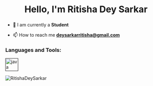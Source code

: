 <h1 align="center">Hello, I'm Ritisha Dey Sarkar</h1>
<h3 align="center"></h3>

- 🔭 I am currently a **Student**

- 📫 How to reach me **deysarkarritisha@gmail.com**


<h3 align="left">Languages and Tools:</h3>
<p align="left"><a href="" target="_blank" rel="noreferrer"> <img src="https://1000logos.net/wp-content/uploads/2020/09/Java-Emblem.jpg" alt="java" width="40" height="40"/> </a> </p>

<p><img align="center" src="https://github-readme-stats.vercel.app/api/top-langs?username=riitishaa&show_icons=true&locale=en&layout=compact" alt="RitishaDeySarkar" /></p>
